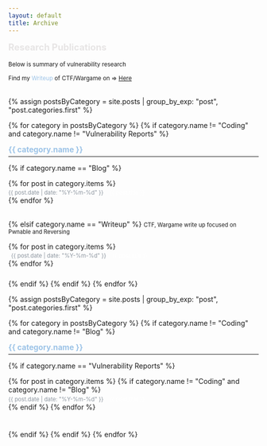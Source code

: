```yaml
---
layout: default
title: Archive
---
```


<style>
  ul {
    margin-bottom: 0.5em !important;
    padding: 0 !important;
  }

  li {
    margin-top: 0.3 !important;
    margin-bottom: 0 !important;
  }

  hr {
    margin-bottom: 0.5em !important;  /* hr 간격 없애기 */
    margin-top: 0.3em !important;
    padding: 0 !important;
  }

  .category-header {
    margin-bottom: 0.7em !important; /* 카테고리 제목과 내용 간 간격 줄이기 */
  }

  .description {
    margin-top: 0em !important;
    margin-bottom: 0em !important; /* 설명과 내용 간 간격 줄이기 */
  }
</style>

<b><span style = " color: rgba(207, 203, 203, 0.48);font-size: 1.3em;margin-right: 1em;"> Research Publications </span></b>
<br>
<br>
<small>Below is summary of vulnerability research</small>
<br>
<p style="line-height: 2;">

<small>Find my <span style="color: rgb(156, 195, 231);">Writeup</span> of CTF/Wargame on => </small>
<small><a href = "https://bugeun1007.tistory.com/category/CTF%2CWargame"> Here</a></small>
<br>
<br>

{% assign postsByCategory = site.posts | group_by_exp: "post", "post.categories.first" %}

{% for category in postsByCategory %}
{% if category.name != "Coding" and category.name != "Vulnerability Reports" %}
  <p style="line-height: 2em;">
  
  <div><b><span style="color: rgb(156, 195, 231); font-size: 1.1em;margin-right: 1.2em; margin: 0em;"> {{ category.name }} </span></b></div> 
  <hr>

  {% if category.name == "Blog" %}
      <ul style="list-style: none; padding: 0; margin: 0;"> 
      {% for post in category.items %}
        <li style="margin-bottom: 0.3em;">
            <span style="color: #8b949e; font-size: 0.8em; margin-right: 0.8em;margin-left: 0em;">
              {{ post.date | date: "%Y-%m-%d" }}
            </span>
            <a href="{{ post.url }}" style="font-size: 0.8em; text-decoration: none; color: rgb(255, 255, 255);">
              {{ post.title }}
            </a>
        </li>
      {% endfor %}
        <div><br></div>
      </ul>
  
<!-- Writeup -->
  {% elsif category.name == "Writeup" %}
    <span style = "font-size: 0.8em; margin-left: 0em;">CTF, Wargame write up focused on Pwnable and Reversing</span>
    <p style="line-height: 1.5;">
      <ul style="list-style: none; padding: 0; margin: 0;"> 
      {% for post in category.items %}
        <li style="margin-bottom: 0.3em;">
            <span style="color: #8b949e; font-size: 0.8em; margin-right: 0.8em;margin-left: 0.5em;">
              {{ post.date | date: "%Y-%m-%d" }}
            </span>
            <a href="{{ post.url }}" style="font-size: 0.8em; text-decoration: none; color: rgb(255, 255, 255);">
              {{ post.title }}
            </a>
        </li>
      {% endfor %}
        <div><br></div>
      </ul>
{% endif %}
{% endif %}
{% endfor %}

{% assign postsByCategory = site.posts | group_by_exp: "post", "post.categories.first" %}

{% for category in postsByCategory %}
{% if category.name != "Coding" and category.name != "Blog" %}
  <p style="line-height: 2em;">
  
  <div><b><span style="color: rgb(156, 195, 231); font-size: 1.1em;margin-right: 1.2em; margin: 0em;"> {{ category.name }} </span></b></div> 
  <hr>

{% if category.name == "Vulnerability Reports" %}
      <ul style="list-style: none; padding: 0; margin: 0;"> 
      {% for post in category.items %}
      {% if category.name != "Coding" and category.name != "Blog" %}
        <li style="margin-bottom: 0.3em;">
            <span style="color: #8b949e; font-size: 0.8em; margin-right: 0.8em;margin-left: 0em;">
              {{ post.date | date: "%Y-%m-%d" }}
            </span>
            <a href="{{ post.url }}" style="font-size: 0.8em; text-decoration: none; color: rgb(255, 255, 255);">
              {{ post.title }}
            </a>
        </li>
        {% endif %}
      {% endfor %}
<div><br></div>
</ul>
{% endif %}
{% endif %}
{% endfor %}
